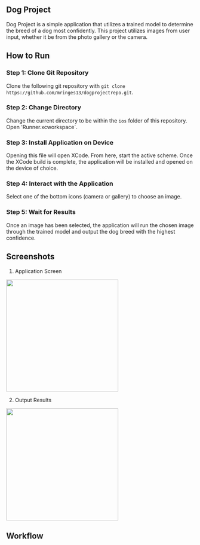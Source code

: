 ## Dog Project
Dog Project is a simple application that utilizes a trained model to determine the breed of a dog most confidently. This project utilizes images from user input, whether it be from the photo gallery or the camera.

## How to Run

### Step 1: Clone Git Repository
Clone the following git repository with `git clone https://github.com/mringes13/dogprojectrepo.git`.

### Step 2: Change Directory
Change the current directory to be within the `ios` folder of this repository. Open 'Runner.xcworkspace`.

### Step 3: Install Application on Device
Opening this file will open XCode. From here, start the active scheme. Once the XCode build is complete, the application will be installed and opened on the device of choice.

### Step 4: Interact with the Application
Select one of the bottom icons (camera or gallery) to choose an image.

### Step 5: Wait for Results
Once an image has been selected, the application will run the chosen image through the trained model and output the dog breed with the highest confidence.

## Screenshots
1. Application Screen
<img src='https://user-images.githubusercontent.com/60116121/150008348-c4eb4dfd-93cb-426c-a965-31a9e3fa12bf.PNG' width='300'>

2. Output Results
<img src='https://user-images.githubusercontent.com/60116121/150008355-1139eee9-41dc-4d38-bf01-0c7b6b9dfbe8.PNG' width='300'>


## Workflow
